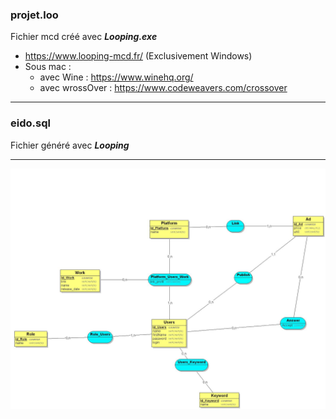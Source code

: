  ### projet.loo
Fichier mcd créé avec ___Looping.exe___

- https://www.looping-mcd.fr/ (Exclusivement Windows)
- Sous mac : 
    - avec Wine : https://www.winehq.org/
    - avec wrossOver : https://www.codeweavers.com/crossover

* * * 
### eido.sql

Fichier généré avec ___Looping___

* * *

<img src="/docs/projet.jpg"> 